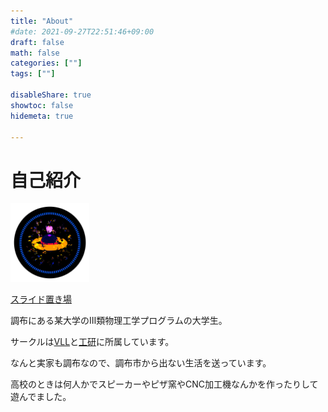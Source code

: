 ```yaml
---
title: "About"
#date: 2021-09-27T22:51:46+09:00
draft: false
math: false
categories: [""]
tags: [""]

disableShare: true
showtoc: false
hidemeta: true

---
```


# 自己紹介

<img src="https://raw.githubusercontent.com/Suzukeh/mypage/main/static/img/icon_circ.png" style="width: 25%; border: none; box-shadow:none;transform:rotate(0deg)"/>

[スライド置き場](https://slide.suzuke.dev/)

調布にある某大学のⅢ類物理工学プログラムの大学生。

サークルは[VLL](https://twitter.com/uec_vl_lab)と[工研](https://twitter.com/ueckoken)に所属しています。

なんと実家も調布なので、調布市から出ない生活を送っています。

高校のときは何人かでスピーカーやピザ窯やCNC加工機なんかを作ったりして遊んでました。